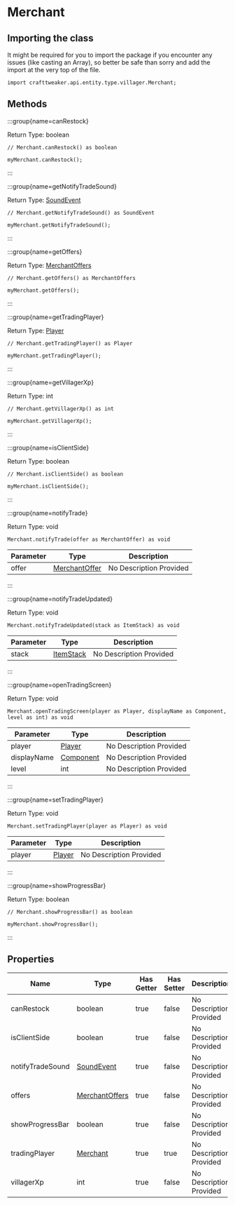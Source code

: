 # Merchant

## Importing the class

It might be required for you to import the package if you encounter any issues (like casting an Array), so better be safe than sorry and add the import at the very top of the file.
```zenscript
import crafttweaker.api.entity.type.villager.Merchant;
```


## Methods

:::group{name=canRestock}

Return Type: boolean

```zenscript
// Merchant.canRestock() as boolean

myMerchant.canRestock();
```

:::

:::group{name=getNotifyTradeSound}

Return Type: [SoundEvent](/vanilla/api/sound/SoundEvent)

```zenscript
// Merchant.getNotifyTradeSound() as SoundEvent

myMerchant.getNotifyTradeSound();
```

:::

:::group{name=getOffers}

Return Type: [MerchantOffers](/vanilla/api/villager/MerchantOffers)

```zenscript
// Merchant.getOffers() as MerchantOffers

myMerchant.getOffers();
```

:::

:::group{name=getTradingPlayer}

Return Type: [Player](/vanilla/api/entity/type/player/Player)

```zenscript
// Merchant.getTradingPlayer() as Player

myMerchant.getTradingPlayer();
```

:::

:::group{name=getVillagerXp}

Return Type: int

```zenscript
// Merchant.getVillagerXp() as int

myMerchant.getVillagerXp();
```

:::

:::group{name=isClientSide}

Return Type: boolean

```zenscript
// Merchant.isClientSide() as boolean

myMerchant.isClientSide();
```

:::

:::group{name=notifyTrade}

Return Type: void

```zenscript
Merchant.notifyTrade(offer as MerchantOffer) as void
```

| Parameter | Type | Description |
|-----------|------|-------------|
| offer | [MerchantOffer](/vanilla/api/villager/MerchantOffer) | No Description Provided |


:::

:::group{name=notifyTradeUpdated}

Return Type: void

```zenscript
Merchant.notifyTradeUpdated(stack as ItemStack) as void
```

| Parameter | Type | Description |
|-----------|------|-------------|
| stack | [ItemStack](/vanilla/api/item/ItemStack) | No Description Provided |


:::

:::group{name=openTradingScreen}

Return Type: void

```zenscript
Merchant.openTradingScreen(player as Player, displayName as Component, level as int) as void
```

| Parameter | Type | Description |
|-----------|------|-------------|
| player | [Player](/vanilla/api/entity/type/player/Player) | No Description Provided |
| displayName | [Component](/vanilla/api/text/Component) | No Description Provided |
| level | int | No Description Provided |


:::

:::group{name=setTradingPlayer}

Return Type: void

```zenscript
Merchant.setTradingPlayer(player as Player) as void
```

| Parameter | Type | Description |
|-----------|------|-------------|
| player | [Player](/vanilla/api/entity/type/player/Player) | No Description Provided |


:::

:::group{name=showProgressBar}

Return Type: boolean

```zenscript
// Merchant.showProgressBar() as boolean

myMerchant.showProgressBar();
```

:::


## Properties

| Name | Type | Has Getter | Has Setter | Description |
|------|------|------------|------------|-------------|
| canRestock | boolean | true | false | No Description Provided |
| isClientSide | boolean | true | false | No Description Provided |
| notifyTradeSound | [SoundEvent](/vanilla/api/sound/SoundEvent) | true | false | No Description Provided |
| offers | [MerchantOffers](/vanilla/api/villager/MerchantOffers) | true | false | No Description Provided |
| showProgressBar | boolean | true | false | No Description Provided |
| tradingPlayer | [Merchant](/vanilla/api/entity/type/villager/Merchant) | true | true | No Description Provided |
| villagerXp | int | true | false | No Description Provided |

